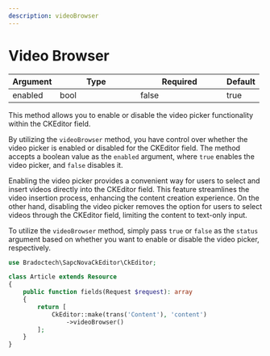 ```yaml
---
description: videoBrowser
---
```


# Video Browser

<table><thead><tr><th>Argument</th><th width="144">Type</th><th width="155" data-type="checkbox">Required</th><th>Default</th></tr></thead><tbody><tr><td>enabled</td><td>bool</td><td>false</td><td>true</td></tr></tbody></table>

This method allows you to enable or disable the video picker functionality within the CKEditor field.

By utilizing the `videoBrowser` method, you have control over whether the video picker is enabled or disabled for the CKEditor field. The method accepts a boolean value as the `enabled` argument, where `true` enables the video picker, and `false` disables it.

Enabling the video picker provides a convenient way for users to select and insert videos directly into the CKEditor field. This feature streamlines the video insertion process, enhancing the content creation experience. On the other hand, disabling the video picker removes the option for users to select videos through the CKEditor field, limiting the content to text-only input.

To utilize the `videoBrowser` method, simply pass `true` or `false` as the `status` argument based on whether you want to enable or disable the video picker, respectively.



```php
use Bradoctech\SapcNovaCkEditor\CkEditor;

class Article extends Resource
{
    public function fields(Request $request): array
    {
        return [
            CkEditor::make(trans('Content'), 'content')
                ->videoBrowser()
        ];
    }
}
```



